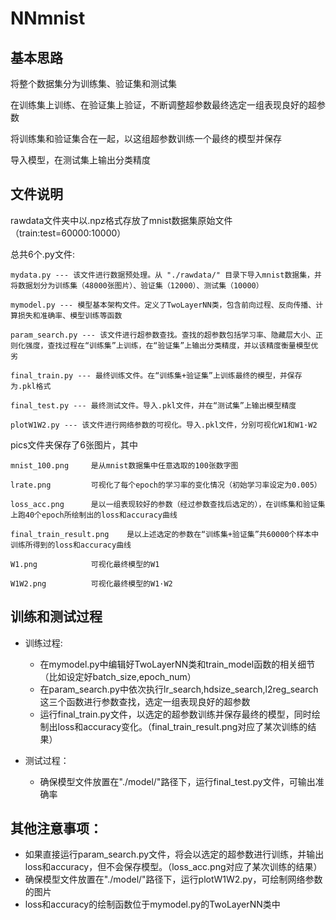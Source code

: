 # NNmnist


## 基本思路

将整个数据集分为训练集、验证集和测试集  
   
   在训练集上训练、在验证集上验证，不断调整超参数最终选定一组表现良好的超参数
   
   将训练集和验证集合在一起，以这组超参数训练一个最终的模型并保存
   
   导入模型，在测试集上输出分类精度

## 文件说明

rawdata文件夹中以.npz格式存放了mnist数据集原始文件（train:test=60000:10000）

总共6个.py文件:

    mydata.py --- 该文件进行数据预处理。从 "./rawdata/" 目录下导入mnist数据集，并将数据划分为训练集（48000张图片）、验证集（12000）、测试集（10000）
    
    mymodel.py --- 模型基本架构文件。定义了TwoLayerNN类，包含前向过程、反向传播、计算损失和准确率、模型训练等函数  
    
    param_search.py --- 该文件进行超参数查找。查找的超参数包括学习率、隐藏层大小、正则化强度，查找过程在“训练集”上训练，在“验证集”上输出分类精度，并以该精度衡量模型优劣
    
    final_train.py --- 最终训练文件。在“训练集+验证集”上训练最终的模型，并保存为.pkl格式 
    
    final_test.py --- 最终测试文件。导入.pkl文件，并在“测试集”上输出模型精度   
    
    plotW1W2.py --- 该文件进行网络参数的可视化。导入.pkl文件，分别可视化W1和W1·W2   

pics文件夹保存了6张图片，其中  

    mnist_100.png     是从mnist数据集中任意选取的100张数字图 
    
    lrate.png         可视化了每个epoch的学习率的变化情况（初始学习率设定为0.005） 
    
    loss_acc.png      是以一组表现较好的参数（经过参数查找后选定的），在训练集和验证集上跑40个epoch所绘制出的loss和accuracy曲线
    
    final_train_result.png    是以上述选定的参数在“训练集+验证集”共60000个样本中训练所得到的loss和accuracy曲线  
    
    W1.png            可视化最终模型的W1    
    
    W1W2.png          可视化最终模型的W1·W2  


## 训练和测试过程

* 训练过程:
    * 在mymodel.py中编辑好TwoLayerNN类和train_model函数的相关细节（比如设定好batch_size,epoch_num）
    * 在param_search.py中依次执行lr_search,hdsize_search,l2reg_search这三个函数进行参数查找，选定一组表现良好的超参数
    * 运行final_train.py文件，以选定的超参数训练并保存最终的模型，同时绘制出loss和accuracy变化。（final_train_result.png对应了某次训练的结果）

* 测试过程：
    * 确保模型文件放置在"./model/"路径下，运行final_test.py文件，可输出准确率

## 其他注意事项：

* 如果直接运行param_search.py文件，将会以选定的超参数进行训练，并输出loss和accuracy，但不会保存模型。（loss_acc.png对应了某次训练的结果）
* 确保模型文件放置在"./model/"路径下，运行plotW1W2.py，可绘制网络参数的图片
* loss和accuracy的绘制函数位于mymodel.py的TwoLayerNN类中

